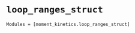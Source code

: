`loop_ranges_struct`
====================

```@autodocs
Modules = [moment_kinetics.loop_ranges_struct]
```
